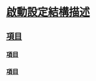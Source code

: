 # [啟動設定結構描述](index.md)
## [<startup> 項目](startup-element.md)
### [<requiredRuntime> 項目](requiredruntime-element.md)
### [<supportedRuntime> 項目](supportedruntime-element.md)
